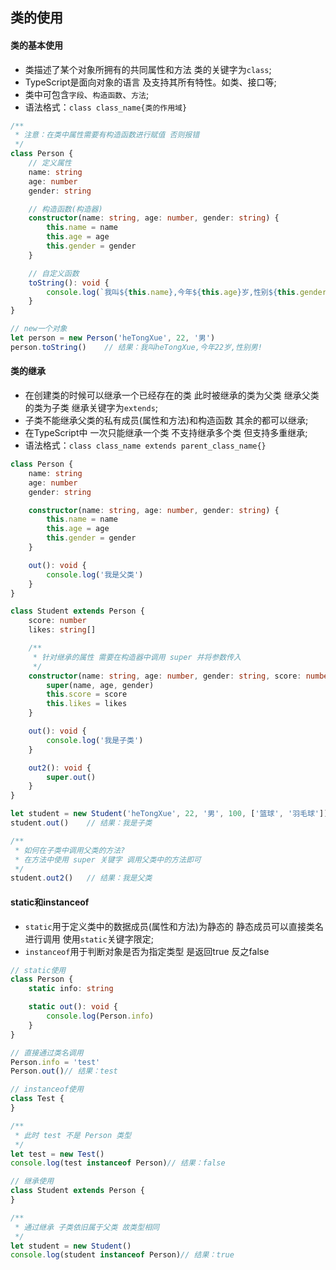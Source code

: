 ## 类的使用

#### 类的基本使用

- 类描述了某个对象所拥有的共同属性和方法 类的关键字为`class`;
- TypeScript是面向对象的语言 及支持其所有特性。如类、接口等;
- 类中可包含`字段`、`构造函数`、`方法`;
- 语法格式：`class class_name{类的作用域}`

```ts
/**
 * 注意：在类中属性需要有构造函数进行赋值 否则报错
 */
class Person {
    // 定义属性
    name: string
    age: number
    gender: string

    // 构造函数(构造器)
    constructor(name: string, age: number, gender: string) {
        this.name = name
        this.age = age
        this.gender = gender
    }

    // 自定义函数
    toString(): void {
        console.log(`我叫${this.name},今年${this.age}岁,性别${this.gender}!`)
    }
}

// new一个对象
let person = new Person('heTongXue', 22, '男')
person.toString()    // 结果：我叫heTongXue,今年22岁,性别男!
```

#### 类的继承

- 在创建类的时候可以继承一个已经存在的类 此时被继承的类为父类 继承父类的类为子类 继承关键字为`extends`;
- 子类不能继承父类的私有成员(属性和方法)和构造函数 其余的都可以继承;
- 在TypeScript中 一次只能继承一个类 不支持继承多个类 但支持多重继承;
- 语法格式：`class class_name extends parent_class_name{}`

```ts
class Person {
    name: string
    age: number
    gender: string

    constructor(name: string, age: number, gender: string) {
        this.name = name
        this.age = age
        this.gender = gender
    }

    out(): void {
        console.log('我是父类')
    }
}

class Student extends Person {
    score: number
    likes: string[]

    /**
     * 针对继承的属性 需要在构造器中调用 super 并将参数传入
     */
    constructor(name: string, age: number, gender: string, score: number, likes: string[]) {
        super(name, age, gender)
        this.score = score
        this.likes = likes
    }

    out(): void {
        console.log('我是子类')
    }

    out2(): void {
        super.out()
    }
}

let student = new Student('heTongXue', 22, '男', 100, ['篮球', '羽毛球'])
student.out()    // 结果：我是子类

/**
 * 如何在子类中调用父类的方法?
 * 在方法中使用 super 关键字 调用父类中的方法即可
 */
student.out2()   // 结果：我是父类
```

#### static和instanceof

- `static`用于定义类中的数据成员(属性和方法)为静态的 静态成员可以直接类名进行调用 使用`static`关键字限定;
- `instanceof`用于判断对象是否为指定类型 是返回true 反之false

```ts
// static使用
class Person {
    static info: string

    static out(): void {
        console.log(Person.info)
    }
}

// 直接通过类名调用
Person.info = 'test'
Person.out()// 结果：test

// instanceof使用
class Test {
}

/**
 * 此时 test 不是 Person 类型
 */
let test = new Test()
console.log(test instanceof Person)// 结果：false

// 继承使用
class Student extends Person {
}

/**
 * 通过继承 子类依旧属于父类 故类型相同
 */
let student = new Student()
console.log(student instanceof Person)// 结果：true
```